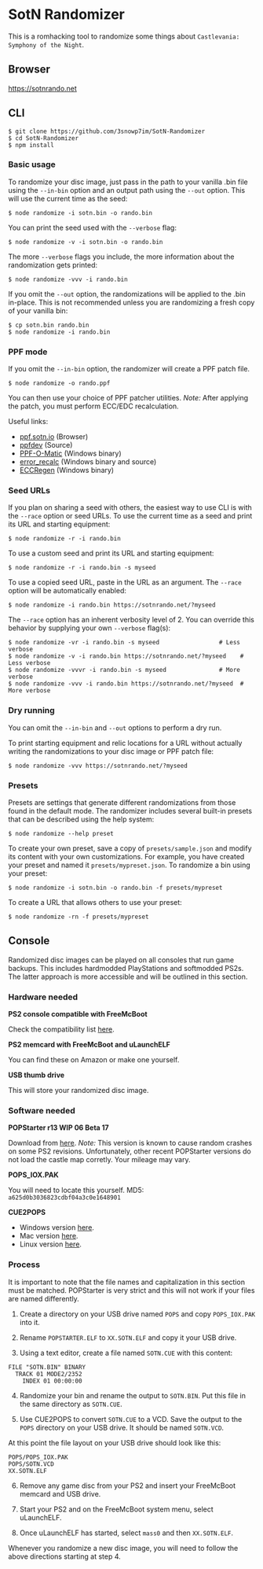 # SotN Randomizer

This is a romhacking tool to randomize some things about `Castlevania:
Symphony of the Night`.

## Browser

https://sotnrando.net

## CLI

```shell
$ git clone https://github.com/3snowp7im/SotN-Randomizer
$ cd SotN-Randomizer
$ npm install
```

### Basic usage

To randomize your disc image, just pass in the path to your vanilla .bin file
using the `--in-bin` option and an output path using the `--out` option.
This will use the current time as the seed:

```shell
$ node randomize -i sotn.bin -o rando.bin
```

You can print the seed used with the `--verbose` flag:

```shell
$ node randomize -v -i sotn.bin -o rando.bin
```

The more `--verbose` flags you include, the more information about the
randomization gets printed:

```shell
$ node randomize -vvv -i rando.bin
```

If you omit the `--out` option, the randomizations will be applied to the
.bin in-place. This is not recommended unless you are randomizing a fresh copy
of your vanilla bin:

```shell
$ cp sotn.bin rando.bin
$ node randomize -i rando.bin
```

### PPF mode

If you omit the `--in-bin` option, the randomizer will create a PPF patch file.

```shell
$ node randomize -o rando.ppf
```

You can then use your choice of PPF patcher utilities. *Note:* After applying
the patch, you must perform ECC/EDC recalculation.

Useful links:
* [ppf.sotn.io](https://ppf.sotn.io) (Browser)
* [ppfdev](https://github.com/meunierd/ppf) (Source)
* [PPF-O-Matic](https://www.romhacking.net/utilities/356/) (Windows binary)
* [error_recalc](https://www.romhacking.net/utilities/1264/) (Windows binary
  and source)
* [ECCRegen](https://consolecopyworld.com/psx/psx_utils_misc.shtml#ECCRegen)
  (Windows binary)

### Seed URLs

If you plan on sharing a seed with others, the easiest way to use CLI is with
the `--race` option or seed URLs. To use the current time as a seed and print
its URL and starting equipment:

```shell
$ node randomize -r -i rando.bin
```

To use a custom seed and print its URL and starting equipment:

```shell
$ node randomize -r -i rando.bin -s myseed
```

To use a copied seed URL, paste in the URL as an argument. The `--race` option
will be automatically enabled:

```shell
$ node randomize -i rando.bin https://sotnrando.net/?myseed
```

The `--race` option has an inherent verbosity level of 2. You can override this
behavior by supplying your own `--verbose` flag(s):

```shell
$ node randomize -vr -i rando.bin -s myseed                 # Less verbose
$ node randomize -v -i rando.bin https://sotnrando.net/?myseed    # Less verbose
$ node randomize -vvvr -i rando.bin -s myseed               # More verbose
$ node randomize -vvv -i rando.bin https://sotnrando.net/?myseed  # More verbose
```

### Dry running

You can omit the `--in-bin` and `--out` options to perform a dry run.

To print starting equipment and relic locations for a URL without actually
writing the randomizations to your disc image or PPF patch file:

```shell
$ node randomize -vvv https://sotnrando.net/?myseed
```

### Presets

Presets are settings that generate different randomizations from those found in
the default mode. The randomizer includes several built-in presets that can be
described using the help system:

```shell
$ node randomize --help preset
```

To create your own preset, save a copy of `presets/sample.json` and modify its
content with your own customizations. For example, you have created your preset
and named it `presets/mypreset.json`. To randomize a bin using your preset:

```shell
$ node randomize -i sotn.bin -o rando.bin -f presets/mypreset
```

To create a URL that allows others to use your preset:

```shell
$ node randomize -rn -f presets/mypreset
```

## Console

Randomized disc images can be played on all consoles that run game backups.
This includes hardmodded PlayStations and softmodded PS2s. The latter approach
is more accessible and will be outlined in this section.

### Hardware needed

**PS2 console compatible with FreeMcBoot**

Check the compatibility list [here](https://www.ps2-home.com/forum/app.php/page/fmcb-compatible-ps2-models-chart).

**PS2 memcard with FreeMcBoot and uLaunchELF**

You can find these on Amazon or make one yourself.

**USB thumb drive**

This will store your randomized disc image.

### Software needed

**POPStarter r13 WIP 06 Beta 17**

Download from [here](https://www.ps2-home.com/forum/viewtopic.php?p=13938#p13938).
*Note:* This version is known to cause random crashes on some PS2 revisions.
Unfortunately, other recent POPStarter versions do not load the castle map
corretly. Your mileage may vary.

**POPS_IOX.PAK**

You will need to locate this yourself. MD5: `a625d0b3036823cdbf04a3c0e1648901`

**CUE2POPS**

* Windows version [here](https://www.ps2-home.com/forum/viewtopic.php?t=2148).
* Mac version [here](https://github.com/suicvne/cue2pops-gui-mac).
* Linux version [here](https://github.com/makefu/cue2pops-linux).

### Process

It is important to note that the file names and capitalization in this
section must be matched. POPStarter is very strict and this will not work if
your files are named differently.

1) Create a directory on your USB drive named `POPS` and copy `POPS_IOX.PAK`
   into it.

2) Rename `POPSTARTER.ELF` to `XX.SOTN.ELF` and copy it your USB drive.

3) Using a text editor, create a file named `SOTN.CUE` with this content:

```
FILE "SOTN.BIN" BINARY
  TRACK 01 MODE2/2352
    INDEX 01 00:00:00
```

4) Randomize your bin and rename the output to `SOTN.BIN`. Put this file in the
   same directory as `SOTN.CUE`.

5) Use CUE2POPS to convert `SOTN.CUE` to a VCD. Save the output to the `POPS`
   directory on your USB drive. It should be named `SOTN.VCD`.

At this point the file layout on your USB drive should look like this:

```
POPS/POPS_IOX.PAK
POPS/SOTN.VCD
XX.SOTN.ELF
```

6) Remove any game disc from your PS2 and insert your FreeMcBoot memcard and
   USB drive.

7) Start your PS2 and on the FreeMcBoot system menu, select uLaunchELF.

8) Once uLaunchELF has started, select `mass0` and then `XX.SOTN.ELF`.

Whenever you randomize a new disc image, you will need to follow the above
directions starting at step 4.

